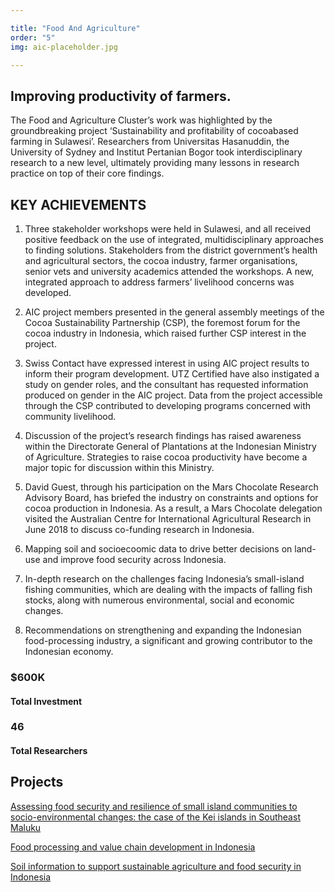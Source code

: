 ```yaml
---

title: "Food And Agriculture"
order: "5"
img: aic-placeholder.jpg

---
```

<div id="top-target"></div>

## Improving productivity of farmers.

The Food and Agriculture Cluster’s work was highlighted by the groundbreaking project ‘Sustainability and profitability of cocoabased farming in Sulawesi’. Researchers from Universitas Hasanuddin, the University of Sydney and Institut Pertanian Bogor took interdisciplinary research to a new level, ultimately providing many lessons in research practice on top of their core findings.<!--more-->

## KEY ACHIEVEMENTS 
1. Three stakeholder workshops were held in Sulawesi, and all received positive feedback on the use of integrated, multidisciplinary approaches to finding solutions. Stakeholders from the district government’s health and agricultural sectors, the cocoa industry, farmer organisations, senior vets and university academics attended the workshops. A new, integrated approach to address farmers’ livelihood concerns was developed. 

1. AIC project members presented in the general assembly meetings of the Cocoa Sustainability Partnership (CSP), the foremost forum for the cocoa industry in Indonesia, which raised further CSP interest in the project. 

1. Swiss Contact have expressed interest in using AIC project results to inform their program development. UTZ Certified have also instigated a study on gender roles, and the consultant has requested information produced on gender in the AIC project. Data from the project accessible through the CSP contributed to developing programs concerned with community livelihood. 

1. Discussion of the project’s research findings has raised awareness within the Directorate General of Plantations at the Indonesian Ministry of Agriculture. Strategies to raise cocoa productivity have become a major topic for discussion within this Ministry. 

1. David Guest, through his participation on the Mars Chocolate Research Advisory Board, has briefed the industry on constraints and options for cocoa production in Indonesia. As a result, a Mars Chocolate delegation visited the Australian Centre for International Agricultural Research in June 2018 to discuss co-funding research in Indonesia. 

1. Mapping soil and socioecoomic data to drive better decisions on land-use and improve food security across Indonesia. 

1. In-depth research on the challenges facing Indonesia’s small-island fishing communities, which are dealing with the impacts of falling fish stocks, along with numerous environmental, social and economic changes. 

1. Recommendations on strengthening and expanding the Indonesian food-processing industry, a significant and growing contributor to the Indonesian economy.

### $600K
#### Total Investment

### 46
#### Total Researchers


<h2><div id="bot-target"></div> Projects</h2>

[Assessing food security and resilience of small island communities to socio-environmental changes: the case of the Kei islands in Southeast Maluku](#)

[Food processing and value chain development in Indonesia](#)

[Soil information to support sustainable agriculture and food security in Indonesia](#)
